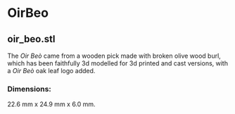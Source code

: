 # OirBeo

## oir_beo.stl

The *Oir Beò* came from a wooden pick made with broken olive wood burl, which has been faithfully 3d modelled for 3d printed and cast versions, with a *Oir Beò* oak leaf logo added.

### Dimensions:

22.6 mm x 24.9 mm x 6.0 mm.
